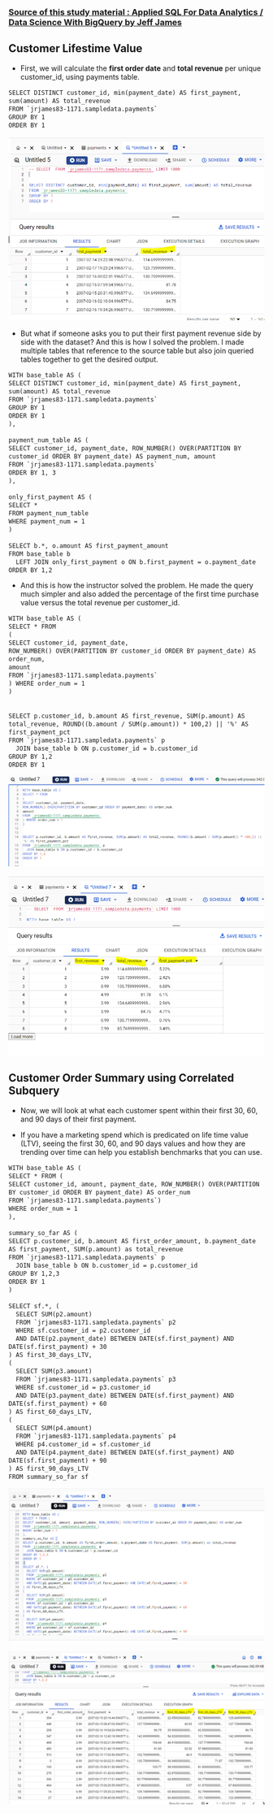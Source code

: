 ### [Source of this study material : Applied SQL For Data Analytics / Data Science With BigQuery by Jeff James](https://www.udemy.com/course/applied-sql-for-data-analytics-data-science-with-bigquery/)


## Customer Lifestime Value

- First, we will calculate the **first order date** and **total revenue** per unique customer_id, using payments table.


```
SELECT DISTINCT customer_id, min(payment_date) AS first_payment, sum(amount) AS total_revenue
FROM `jrjames83-1171.sampledata.payments`
GROUP BY 1
ORDER BY 1
```


![first-payment-and-total-revenue](/pictures/BigQuery/customer-order-summary/first-payment-and-total-revenue.PNG "first payment and total revenue")


- But what if someone asks you to put their first payment revenue side by side with the dataset? And this is how I solved the problem. I made multiple tables that reference to the source table but also join queried tables together to get the desired output.


```
WITH base_table AS (
SELECT DISTINCT customer_id, min(payment_date) AS first_payment, sum(amount) AS total_revenue
FROM `jrjames83-1171.sampledata.payments`
GROUP BY 1
ORDER BY 1
),

payment_num_table AS (
SELECT customer_id, payment_date, ROW_NUMBER() OVER(PARTITION BY customer_id ORDER BY payment_date) AS payment_num, amount
FROM `jrjames83-1171.sampledata.payments`
ORDER BY 1, 3
),

only_first_payment AS (
SELECT *
FROM payment_num_table
WHERE payment_num = 1
)

SELECT b.*, o.amount AS first_payment_amount
FROM base_table b
  LEFT JOIN only_first_payment o ON b.first_payment = o.payment_date
ORDER BY 1,2
```

- And this is how the instructor solved the problem. He made the query much simpler and also added the percentage of the first time purchase value versus the total revenue per customer_id.


```
WITH base_table AS (
SELECT * FROM
(
SELECT customer_id, payment_date, 
ROW_NUMBER() OVER(PARTITION BY customer_id ORDER BY payment_date) AS order_num, 
amount
FROM `jrjames83-1171.sampledata.payments`
) WHERE order_num = 1
)


SELECT p.customer_id, b.amount AS first_revenue, SUM(p.amount) AS total_revenue, ROUND((b.amount / SUM(p.amount)) * 100,2) || '%' AS first_payment_pct
FROM `jrjames83-1171.sampledata.payments` p
  JOIN base_table b ON p.customer_id = b.customer_id
GROUP BY 1,2
ORDER BY 1
```


![instructors-query](/pictures/BigQuery/customer-order-summary/instructors-query.PNG "instructor's query")


![instructors-way](/pictures/BigQuery/customer-order-summary/instructors-way.PNG "instructor's way")



## Customer Order Summary using Correlated Subquery

- Now, we will look at what each customer spent within their first 30, 60, and 90 days of their first payment.


- If you have a marketing spend which is predicated on life time value (LTV), seeing the first 30, 60, and 90 days values and how they are trending over time can help you establish benchmarks that you can use.


```
WITH base_table AS (
SELECT * FROM (
SELECT customer_id, amount, payment_date, ROW_NUMBER() OVER(PARTITION BY customer_id ORDER BY payment_date) AS order_num
FROM `jrjames83-1171.sampledata.payments`)
WHERE order_num = 1
),

summary_so_far AS (
SELECT p.customer_id, b.amount AS first_order_amount, b.payment_date AS first_payment, SUM(p.amount) as total_revenue
FROM `jrjames83-1171.sampledata.payments` p
  JOIN base_table b ON b.customer_id = p.customer_id
GROUP BY 1,2,3
ORDER BY 1
)

SELECT sf.*, (
  SELECT SUM(p2.amount)
  FROM `jrjames83-1171.sampledata.payments` p2
  WHERE sf.customer_id = p2.customer_id
  AND DATE(p2.payment_date) BETWEEN DATE(sf.first_payment) AND DATE(sf.first_payment) + 30
) AS first_30_days_LTV,
(
  SELECT SUM(p3.amount)
  FROM `jrjames83-1171.sampledata.payments` p3
  WHERE sf.customer_id = p3.customer_id
  AND DATE(p3.payment_date) BETWEEN DATE(sf.first_payment) AND DATE(sf.first_payment) + 60
) AS first_60_days_LTV,
(
  SELECT SUM(p4.amount)
  FROM `jrjames83-1171.sampledata.payments` p4
  WHERE p4.customer_id = sf.customer_id
  AND DATE(p4.payment_date) BETWEEN DATE(sf.first_payment) AND DATE(sf.first_payment) + 90
) AS first_90_days_LTV
FROM summary_so_far sf
```


![correlated-subquery](/pictures/BigQuery/customer-order-summary/correlated-subquery.PNG "correlated subquery")


![first-30-day-LTV](/pictures/BigQuery/customer-order-summary/first-30-day-LTV.PNG "first 30 day LTV")
